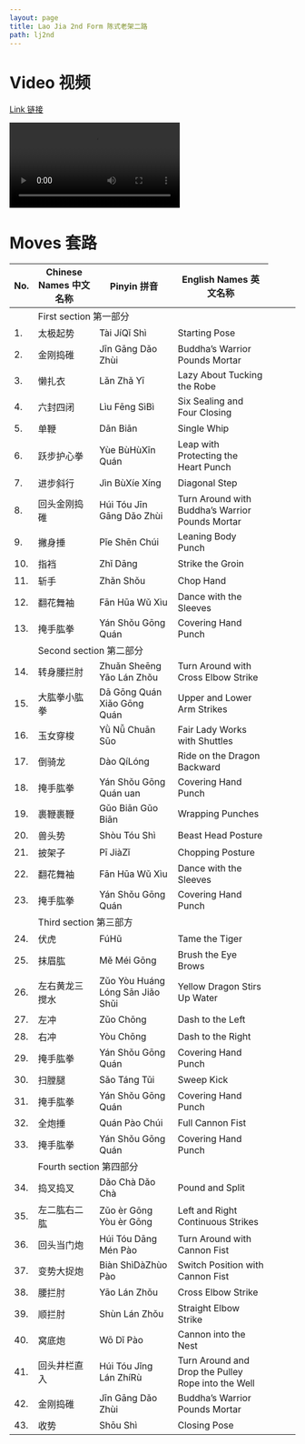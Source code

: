 ```yaml
---
layout: page
title: Lao Jia 2nd Form 陈式老架二路
path: lj2nd
---
```


# Video 视频

[Link 链接](https://s3-ap-southeast-2.amazonaws.com/video.sergeishutov.com/TaiChi+2nd+Form.mp4)

  <video controls>
    <source src="https://s3-ap-southeast-2.amazonaws.com/video.sergeishutov.com/TaiChi+2nd+Form.mp4" type="video/mp4">
  </video>

# Moves 套路

| No. | Chinese Names 中文名称 | Pinyin 拼音 | English Names 英文名称 |
| --- | ----------------------- | ------------ | ----------------------- |
| <td colspan=3> First section 第一部分 |
| 1.  | 太极起势  | Tài JíQǐ Shì | Starting Pose |
| 2.  | 金刚捣碓 | Jīn Gāng Dǎo Zhùi | Buddha’s Warrior Pounds Mortar |
| 3.  | 懒扎衣 | Lǎn Zhǎ Yī |Lazy About Tucking the Robe |
| 4.  | 六封四闭 | Lìu Fēng SìBì | Six Sealing and Four Closing |
| 5.  | 单鞭 | Dān Biān | Single Whip |
| 6.  | 跃步护心拳 | Yùe BùHùXīn Quán | Leap with Protecting the Heart Punch |
| 7.  | 进步斜行  | Jìn BùXíe Xíng | Diagonal Step |
| 8.  | 回头金刚捣碓 | Húi Tóu Jīn Gāng Dǎo Zhùi | Turn Around with Buddha’s Warrior Pounds Mortar |
| 9.  | 撇身捶 | Pǐe Shēn Chúi | Leaning Body Punch |
| 10. | 指裆 | Zhǐ Dāng | Strike the Groin |
| 11. | 斩手 | Zhǎn Shǒu | Chop Hand |
| 12. | 翻花舞袖 | Fān Hūa Wǔ Xìu | Dance with the Sleeves |
| 13. | 掩手肱拳 | Yán Shǒu Gōng Quán | Covering Hand Punch |
| <td colspan=3> Second section 第二部分 |
| 14. | 转身腰拦肘 | Zhuǎn Sheēng Yāo Lán Zhǒu | Turn Around with Cross Elbow Strike |
| 15. | 大肱拳小肱拳 | Dā Gōng Quán Xiǎo Gōng Quán | Upper and Lower Arm Strikes |
| 16. | 玉女穿梭 | Yǜ Nǚ Chuān Sūo | Fair Lady Works with Shuttles |
| 17. | 倒骑龙 | Dào QíLóng | Ride on the Dragon Backward |
| 18. | 掩手肱拳 | Yán Shǒu Gōng Quán uan | Covering Hand Punch |
| 19. | 裹鞭裹鞭 | Gǔo Biān Gǔo Biān | Wrapping Punches |
| 20. | 兽头势 | Shòu Tóu Shì | Beast Head Posture |
| 21. | 披架子 | Pī JiàZǐ | Chopping Posture |
| 22. | 翻花舞袖 | Fān Hūa Wǔ Xìu | Dance with the Sleeves |
| 23. | 掩手肱拳 | Yán Shǒu Gōng Quán | Covering Hand Punch |
| <td colspan=3> Third section 第三部方 |
| 24. | 伏虎 | FúHǔ | Tame the Tiger |
| 25. | 抹眉肱 | Mě Méi Gōng | Brush the Eye Brows |
| 26. | 左右黄龙三搅水 | Zǔo Yòu Huáng Lóng Sān Jiǎo Shǔi | Yellow Dragon Stirs Up Water |
| 27. | 左冲 | Zǔo Chōng | Dash to the Left |
| 28. | 右冲 |  Yòu Chōng | Dash to the Right |
| 29. | 掩手肱拳 | Yán Shǒu Gōng Quán | Covering Hand Punch |
| 30. | 扫膛腿 | Sǎo Táng Tǔi | Sweep Kick |
| 31. | 掩手肱拳 | Yán Shǒu Gōng Quán | Covering Hand Punch |
| 32. | 全炮捶 | Quán Pào Chúi | Full Cannon Fist |
| 33. | 掩手肱拳 | Yán Shǒu Gōng Quán | Covering Hand Punch |
| <td colspan=3> Fourth section 第四部分 |
| 34. | 捣叉捣叉 | Dǎo Chà Dǎo Chà | Pound and Split |
| 35. | 左二肱右二肱 | Zǔo èr Gōng Yòu èr Gōng | Left and Right Continuous Strikes |
| 36. | 回头当门炮 | Húi Tóu Dāng Mén Pào | Turn Around with Cannon Fist |
| 37. | 变势大捉炮 | Biàn ShìDàZhùo Pào | Switch Position with Cannon Fist |
| 38. | 腰拦肘 | Yāo Lán Zhǒu |  Cross Elbow Strike |
| 39. | 顺拦肘 | Shùn Lán Zhǒu | Straight Elbow Strike |
| 40. | 窝底炮 | Wō Dǐ Pào | Cannon into the Nest |
| 41. | 回头井栏直入 | Húi Tóu Jǐng Lán ZhíRù | Turn Around and Drop the Pulley Rope into the Well |
| 42. | 金刚捣碓 | Jīn Gāng Dǎo Zhùi | Buddha’s Warrior Pounds Mortar |
| 43. | 收势 | Shōu Shì | Closing Pose |
